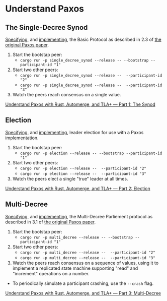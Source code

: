 # Understand Paxos


## The Single-Decree Synod

[Specifying](/single_decree_synod/SingleDecreeSynod.tla), and [implementing](/single_decree_synod/src/main.rs), the Basic Protocol as described in 2.3 of [the original Paxos paper](https://lamport.azurewebsites.net/pubs/lamport-paxos.pdf).

1. Start the bootstap peer:
   - `cargo run -p single_decree_synod --release -- --bootstrap --participant-id "1"`
2. Start two other peers:
   - `cargo run -p single_decree_synod --release --  --participant-id "2"`
   - `cargo run -p single_decree_synod --release --  --participant-id "3"`
3. Watch the peers reach consensus on a single value.

[Understand Paxos with Rust, Automerge, and TLA+ — Part 1: The Synod](https://medium.com/@polyglot_factotum/understand-paxos-with-rust-automerge-and-tla-part-1-the-synod-371df5f16f45)

## Election

[Specifying](/election/Election.tla), and [implementing](election/src/main.rs), leader election for use with a Paxos implementation.

1. Start the bootstap peer:
   - `cargo run -p election --release -- --bootstrap --participant-id "1"`
2. Start two other peers:
   - `cargo run -p election --release --  --participant-id "2"`
   - `cargo run -p election --release --  --participant-id "3"`
3. Watch the peers elect a single "true" leader at all times.

[Understand Paxos with Rust, Automerge, and TLA+ — Part 2: Election](https://medium.com/@polyglot_factotum/understand-paxos-with-rust-automerge-and-tla-part-2-election-4c9314dc90da)

## Multi-Decree

[Specifying](/multi_decree/MultiDecreeParliement.tla), and [implementing](multi_decree/src/main.rs), the Multi-Decree Parliement protocol as described in 3.1 of [the original Paxos paper](https://lamport.azurewebsites.net/pubs/lamport-paxos.pdf).

1. Start the bootstap peer:
   - `cargo run -p multi_decree --release -- --bootstrap --participant-id "1"`
2. Start two other peers:
   - `cargo run -p multi_decree --release --  --participant-id "2"`
   - `cargo run -p multi_decree --release --  --participant-id "3"`
3. Watch the peers reach consensus on a sequence of values, using it to implement a replicated state machine supporting "read" and "increment" operations on a number.

* To periodically simulate a participant crashing, use the `--crash` flag.

[Understand Paxos with Rust, Automerge, and TLA+ — Part 3: Multi-Decree](https://medium.com/@polyglot_factotum/understand-paxos-with-rust-automerge-and-tla-part-3-multi-decree-06c3ca30c663)
